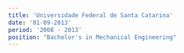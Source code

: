 ```yaml
---
title: 'Universidade Federal de Santa Catarina'
date: '01-09-2013'
period: '2008 - 2013'
position: "Bachelor's in Mechanical Engineering"
---
```


